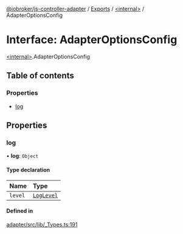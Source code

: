[@iobroker/js-controller-adapter](../README.md) / [Exports](../modules.md) / [\<internal\>](../modules/internal_.md) / AdapterOptionsConfig

# Interface: AdapterOptionsConfig

[\<internal\>](../modules/internal_.md).AdapterOptionsConfig

## Table of contents

### Properties

- [log](internal_.AdapterOptionsConfig.md#log)

## Properties

### log

• **log**: `Object`

#### Type declaration

| Name | Type |
| :------ | :------ |
| `level` | [`LogLevel`](../modules/internal_.md#loglevel) |

#### Defined in

[adapter/src/lib/_Types.ts:191](https://github.com/ioBroker/ioBroker.js-controller/blob/eca350d20acdb4de5e0bbb91634a82f6a2da87f1/packages/adapter/src/lib/_Types.ts#L191)
